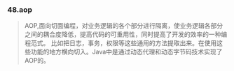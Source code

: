 ### 48.aop
>AOP,面向切面编程，对业务逻辑的各个部分进行隔离，使业务逻辑各部分之间的耦合度降低，提高代码的可重用性，同时提高了开发的效率的一种编程范式。
>比如把日志，事务，权限等这些通用的方法提取出来。在使用这些功能的地方横向切入。Java中是通过动态代理和动态字节码技术实现了AOP的。                            
